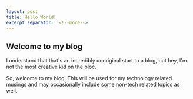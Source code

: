 ```yaml
---
layout: post
title: Hello World!
excerpt_separator:  <!--more-->
---
```


## Welcome to my blog

I understand that that's an incredibly unoriginal start to a blog, but hey, I'm not the most creative kid on the bloc.

So, welcome to my blog. This will be used for my technology related musings and may occasionally include some non-tech related topics as well.